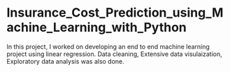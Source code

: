 # Insurance_Cost_Prediction_using_Machine_Learning_with_Python
In this project, I worked on developing an end to end machine learning project using linear regression. Data cleaning, Extensive data visulaization, Exploratory data analysis was also done.

